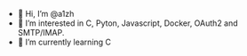 - 👋 Hi, I’m @a1zh
- 👀 I’m interested in C, Pyton, Javascript, Docker, OAuth2 and SMTP/IMAP.
- 🌱 I’m currently learning C


<!---
a1zh/a1zh is a ✨ special ✨ repository because its `README.md` (this file) appears on your GitHub profile.
You can click the Preview link to take a look at your changes.
--->
